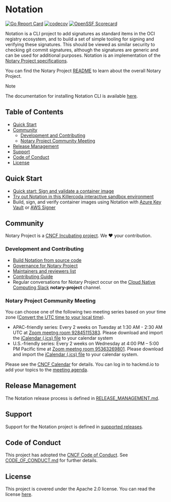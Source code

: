 # Notation

[![Go Report Card](https://goreportcard.com/badge/github.com/notaryproject/notation)](https://goreportcard.com/report/github.com/notaryproject/notation)
[![codecov](https://codecov.io/gh/notaryproject/notation/branch/main/graph/badge.svg)](https://codecov.io/gh/notaryproject/notation)
[![OpenSSF Scorecard](https://api.securityscorecards.dev/projects/github.com/notaryproject/notation/badge)](https://api.securityscorecards.dev/projects/github.com/notaryproject/notation)

Notation is a CLI project to add signatures as standard items in the OCI registry ecosystem, and to build a set of simple tooling for signing and verifying these signatures. This should be viewed as similar security to checking git commit signatures, although the signatures are generic and can be used for additional purposes. Notation is an implementation of the [Notary Project specifications][notaryproject-specs].

You can find the Notary Project [README](https://github.com/notaryproject/.github/blob/main/README.md) to learn about the overall Notary Project.

> [!NOTE]
> The documentation for installing Notation CLI is available [here](https://notaryproject.dev/docs/user-guides/installation/cli/).

## Table of Contents

  - [Quick Start](#quick-start)
  - [Community](#community)
    - [Development and Contributing](#development-and-contributing)
    - [Notary Project Community Meeting](#notary-project-community-meeting)
  - [Release Management](#release-management)
  - [Support](#support)
  - [Code of Conduct](#code-of-conduct)
  - [License](#license)

## Quick Start

- [Quick start: Sign and validate a container image](https://notaryproject.dev/docs/quickstart-guides/quickstart-sign-image-artifact/)
- [Try out Notation in this Killercoda interactive sandbox environment](https://killercoda.com/notaryproject/scenario/notation)
- Build, sign, and verify container images using Notation with [Azure Key Vault](https://docs.microsoft.com/azure/container-registry/container-registry-tutorial-sign-build-push?wt.mc_id=azurelearn_inproduct_oss_notaryproject) or [AWS Signer](https://docs.aws.amazon.com/signer/latest/developerguide/container-workflow.html)

## Community

Notary Project is a [CNCF Incubating project](https://www.cncf.io/projects/notary/). We :heart: your contribution.

### Development and Contributing

- [Build Notation from source code](/building.md)
- [Governance for Notary Project](https://github.com/notaryproject/.github/blob/master/GOVERNANCE.md)
- [Maintainers and reviewers list](https://github.com/notaryproject/notation/blob/main/CODEOWNERS)
- [Contributing Guide](https://github.com/notaryproject/.github/blob/main/CONTRIBUTING.md)
- Regular conversations for Notary Project occur on the [Cloud Native Computing Slack](https://slack.cncf.io/) **notary-project** channel.

### Notary Project Community Meeting

You can choose one of the following two meeting series based on your time zone ([Convert the UTC time to your local time](https://dateful.com/convert/utc)).

- APAC-friendly series: Every 2 weeks on Tuesday at 1:30 AM - 2:30 AM UTC at [Zoom meetng room 92845115383](https://zoom.us/j/92845115383). Please download and import the [iCalendar (.ics) file](https://zoom.us/meeting/tJYlc-yprz4pEtfURgkU87H92Lp5_tEUFUlU/ics?icsToken=DFsuxg27fSEsMo7tewAALAAAAGAjUyl-OF5plM9lOFCrpHnZXosEXk5n-tLtsqKh536tFi9N6wUbHvDObIuPsqNHNdm01l7wM7eyL1d_rDAwMDAwMQ&meetingMasterEventId=3KMpeJ5TS6G9a3N4vuLuHg) to your calendar system
- U.S.-friendly series: Every 2 weeks on Wednesday at 4:00 PM – 5:00 PM Pacific time at [Zoom meetng room 95363269801](https://zoom.us/j/95363269801). Please download and import the [iCalendar (.ics) file](https://www.zoom.us/meeting/tJEuceqqqDIiGtUQKXiRMH44tFHULzhkHZ-T/ics?meetingMasterEventId=5QOyHuxhS0KKE5L-X-w41A) to your calendar system.

Please see the [CNCF Calendar](https://www.cncf.io/calendar/) for details. You can log in to hackmd.io to add your topics to the [meeting agenda](https://hackmd.io/@EG2api1FTUudGEK6PMjvuQ/rk30ceMAyl). 

## Release Management

The Notation release process is defined in [RELEASE_MANAGEMENT.md](RELEASE_MANAGEMENT.md#supported-releases).

## Support

Support for the Notation project is defined in [supported releases](RELEASE_MANAGEMENT.md#supported-releases).

## Code of Conduct

This project has adopted the [CNCF Code of Conduct](https://github.com/cncf/foundation/blob/master/code-of-conduct.md). See [CODE_OF_CONDUCT.md](CODE_OF_CONDUCT.md) for further details.

## License

This project is covered under the Apache 2.0 license. You can read the license [here](LICENSE).

[notation-releases]:      https://github.com/notaryproject/notation/releases
[notaryproject-specs]:         https://github.com/notaryproject/notaryproject
[artifact-manifest]:      https://github.com/oras-project/artifacts-spec/blob/main/artifact-manifest.md
[cncf-distribution]:      https://github.com/oras-project/distribution
